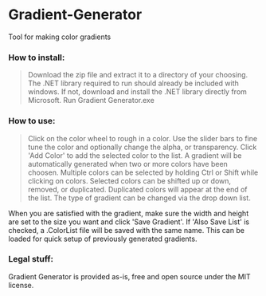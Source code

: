 # Gradient-Generator
Tool for making color gradients

### How to install:
> Download the zip file and extract it to a directory of your choosing.
> The .NET library required to run should already be included with windows.  If not, download and install the .NET library directly from Microsoft.
> Run Gradient Generator.exe

### How to use:
> Click on the color wheel to rough in a color.
> Use the slider bars to fine tune the color and optionally change the alpha, or transparency.
> Click 'Add Color' to add the selected color to the list.  A gradient will be automatically generated when two or more colors have been choosen.
> Multiple colors can be selected by holding Ctrl or Shift while clicking on colors.  Selected colors can be shifted up or down, removed, or duplicated.
> Duplicated colors will appear at the end of the list.
> The type of gradient can be changed via the drop down list.

When you are satisfied with the gradient, make sure the width and height are set to the size you want and click 'Save Gradient'.  If 'Also Save List' is checked, a .ColorList file will be saved with the same name.  This can be loaded for quick setup of previously generated gradients.

### Legal stuff:
Gradient Generator is provided as-is, free and open source under the MIT license.
